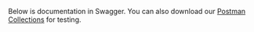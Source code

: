 Below is documentation in Swagger. You can also download our [Postman Collections](resources/NYC_Benefits_Eligibility_API_Postman_Collection.zip) for testing.
